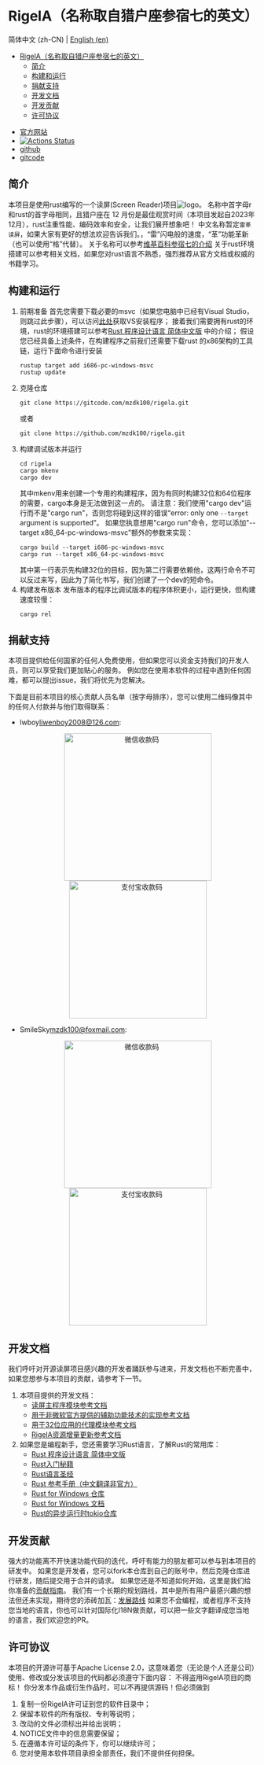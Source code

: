 # RigelA（名称取自猎户座参宿七的英文）

简体中文 (zh-CN) | [English (en)](README-EN.md)

<!-- TOC -->
* [RigelA（名称取自猎户座参宿七的英文）](#rigela名称取自猎户座参宿七的英文)
  * [简介](#简介)
  * [构建和运行](#构建和运行)
  * [捐献支持](#捐献支持)
  * [开发文档](#开发文档)
  * [开发贡献](#开发贡献)
  * [许可协议](#许可协议)
<!-- TOC -->

* [官方网站](http://rigela.site)
* [![Actions Status](https://github.com/mzdk100/rigela/actions/workflows/rust.yml/badge.svg)](https://github.com/mzdk100/rigela/actions)
* [github](https://github.com/mzdk100/rigela)
* [gitcode](https://gitcode.com/mzdk100/rigela)

## 简介

本项目是使用rust编写的一个读屏(Screen Reader)项目![logo](images/logo.ico)。
名称中首字母r和rust的首字母相同，且猎户座在 12 月份是最佳观赏时间（本项目发起自2023年12月），rust注重性能、编码效率和安全，让我们展开想象吧！
中文名称暂定`雷革读屏`，如果大家有更好的想法欢迎告诉我们。，“雷”闪电般的速度，“革”功能革新（也可以使用“格”代替）。
关于名称可以参考[维基百科参宿七的介绍](https://zh.wikipedia.org/wiki/%E5%8F%83%E5%AE%BF%E4%B8%83)
关于rust环境搭建可以参考相关文档，如果您对rust语言不熟悉，强烈推荐从官方文档或权威的书籍学习。

## 构建和运行

1. 前期准备
   首先您需要下载必要的msvc（如果您电脑中已经有Visual
   Studio，则跳过此步骤），可以访问[此处](https://visualstudio.microsoft.com/zh-hans/downloads/)获取VS安装程序；
   接着我们需要拥有rust的环境，rust的环境搭建可以参考[Rust 程序设计语言 简体中文版](https://kaisery.github.io/trpl-zh-cn)
   中的介绍；
   假设您已经具备上述条件，在构建程序之前我们还需要下载rust 的x86架构的工具链，运行下面命令进行安装
    ```shell
    rustup target add i686-pc-windows-msvc
    rustup update
    ```
2. 克隆仓库
    ```shell
    git clone https://gitcode.com/mzdk100/rigela.git
    ```
   或者
    ```shell
    git clone https://github.com/mzdk100/rigela.git
    ```
3. 构建调试版本并运行
    ```shell
    cd rigela
    cargo mkenv
    cargo dev
    ```
   其中mkenv用来创建一个专用的构建程序，因为有同时构建32位和64位程序的需要，cargo本身是无法做到这一点的。
   请注意：我们使用"cargo dev"运行而不是"cargo run"，否则您将碰到这样的错误“error: only one `--target` argument is
   supported”。
   如果您执意想用"cargo run"命令，您可以添加"--target x86_64-pc-windows-msvc"额外的参数来实现：
    ```shell
    cargo build --target i686-pc-windows-msvc
    cargo run --target x86_64-pc-windows-msvc
    ```
   其中第一行表示先构建32位的目标，因为第二行需要依赖他，这两行命令不可以反过来写，因此为了简化书写，我们创建了一个dev的短命令。
4. 构建发布版本
   发布版本的程序比调试版本的程序体积更小，运行更快，但构建速度较慢：
    ```shell
    cargo rel
    ```

## 捐献支持

本项目提供给任何国家的任何人免费使用，但如果您可以资金支持我们的开发人员，则可以享受我们更加贴心的服务。
例如您在使用本软件的过程中遇到任何困难，都可以提出issue，我们将优先为您解决。

下面是目前本项目的核心贡献人员名单（按字母排序），您可以使用二维码像其中的任何人付款并与他们取得联系：
- lwboy<liwenboy2008@126.com>:
  <!--suppress HtmlDeprecatedAttribute -->
  <p align="center">
  <!--suppress CheckImageSize -->
  <img alt="微信收款码" src="images/lw_weixin.png" width="300px" style="margin: 0 30px;"/>
  <!--suppress CheckImageSize -->
  <img alt="支付宝收款码" src="images/lw_alipay.jpg" width="280px" style="margin: 0 30px;"/>
  </p>

- SmileSky<mzdk100@foxmail.com>:
  <!--suppress HtmlDeprecatedAttribute -->
  <p align="center">
  <!--suppress CheckImageSize -->
  <img alt="微信收款码" src="images/lq_weixin.jpg" width="300px"  style="margin: 0 30px;"/>
  <!--suppress CheckImageSize -->
  <img alt="支付宝收款码" src="images/lq_alipay.jpg" width="280px"  style="margin: 0 30px;"/>
  </p>


## 开发文档

我们呼吁对开源读屏项目感兴趣的开发者踊跃参与进来，开发文档也不断完善中，如果您想参与本项目的贡献，请参考下一节。

1. 本项目提供的开发文档：
    - [读屏主程序模块参考文档](main/README.md)
    - [用于非微软官方提供的辅助功能技术的实现参考文档](a11y/README)
    - [用于32位应用的代理模块参考文档](proxy32/README.md)
    - [RigelA资源增量更新参考文档](resources/README.md)
2. 如果您是编程新手，您还需要学习Rust语言，了解Rust的常用库：
    - [Rust 程序设计语言 简体中文版](https://kaisery.github.io/trpl-zh-cn)
    - [Rust入门秘籍](https://rust-book.junmajinlong.com/)
    - [Rust语言圣经](https://course.rs/about-book.html)
    - [Rust 参考手册（中文翻译非官方）](https://minstrel1977.gitee.io/rust-reference/)
    - [Rust for Windows 仓库](https://github.com/microsoft/windows-rs)
    - [Rust for Windows 文档](https://microsoft.github.io/windows-docs-rs/)
    - [Rust的异步运行时tokio仓库](https://github.com/tokio-rs/tokio)

## 开发贡献

强大的功能离不开快速功能代码的迭代，呼吁有能力的朋友都可以参与到本项目的研发中。
如果您是开发者，您可以fork本仓库到自己的账号中，然后克隆仓库进行研发，随后提交用于合并的请求。
如果您还是不知道如何开始，这里是我们给你准备的[贡献指南](CONTRIBUTING.md)。
我们有一个长期的规划路线，其中是所有用户最感兴趣的想法但还未实现，期待您的添砖加瓦：[发展路线](https://gitcode.net/mzdk100/rigela/-/issues/1)
如果您不会编程，或者程序不支持您当地的语言，你也可以针对国际化I18N做贡献，可以把一些文字翻译成您当地的语言，我们欢迎您的PR。

## 许可协议

本项目的开源许可基于Apache License 2.0，这意味着您（无论是个人还是公司）使用、修改或分发该项目的代码都必须遵守下面内容：
不得盗用RigelA项目的商标！
你分发本作品或衍生作品时，可以不再提供源码！但必须做到

1. 复制一份RigelA许可证到您的软件目录中；
2. 保留本软件的所有版权、专利等说明；
3. 改动的文件必须标出并给出说明；
4. NOTICE文件中的信息需要保留；
5. 在遵循本许可证的条件下，你可以继续许可；
6. 您对使用本软件项目承担全部责任，我们不提供任何担保。
